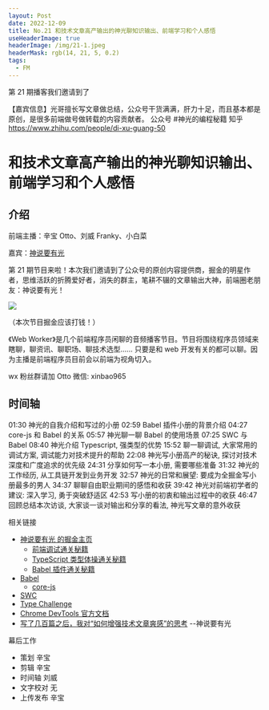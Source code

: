 ```yaml
---
layout: Post
date: 2022-12-09
title: No.21 和技术文章高产输出的神光聊知识输出、前端学习和个人感悟
useHeaderImage: true
headerImage: /img/21-1.jpeg
headerMask: rgb(14, 21, 5, 0.2)
tags:
  - FM
---
```


第 21 期播客我们邀请到了

【嘉宾信息】光哥擅长写文章做总结，公众号干货满满，肝力十足，而且基本都是原创，是很多前端做号做转载的内容贡献者。
公众号 #神光的编程秘籍
知乎 https://www.zhihu.com/people/di-xu-guang-50

# 和技术文章高产输出的神光聊知识输出、前端学习和个人感悟

## 介绍

前端主播：辛宝 Otto、刘威 Franky、小白菜

嘉宾：[神说要有光](https://juejin.cn/user/2788017216685118)

第 21 期节目来啦！本次我们邀请到了公众号的原创内容提供商，掘金的明星作者，思维活跃的折腾爱好者，消失的群主，笔耕不辍的文章输出大神，前端圈老朋友：神说要有光！

![](/img/21-1.jpeg)

（本次节目掘金应该打钱！）

《Web Worker》是几个前端程序员闲聊的音频播客节目。节目将围绕程序员领域来瞎聊，聊资讯、聊职场、聊技术选型...... 只要是和 web 开发有关的都可以聊。因为主播是前端程序员目前会以前端为视角切入。

wx 粉丝群请加 Otto 微信: xinbao965

## 时间轴

01:30 神光的自我介绍和写过的小册
02:59 Babel 插件小册的背景介绍
04:27 core-js 和 Babel 的关系
05:57 神光聊一聊 Babel 的使用场景
07:25 SWC 与 Babel
08:40 神光介绍 Typescript, 强类型的优势
15:52 聊一聊调试, 大家常用的调试方案, 调试能力对技术提升的帮助
22:08 神光写小册高产的秘诀, 探讨对技术深度和广度追求的优先级
24:31 分享如何写一本小册, 需要哪些准备
31:32 神光的工作经历, 从工具链开发到业务开发
32:57 神光的日常和展望: 要成为全掘金写小册最多的男人
34:37 聊聊自由职业期间的感悟和收获
39:42 神光对前端初学者的建议: 深入学习, 勇于突破舒适区
42:53 写小册的初衷和输出过程中的收获
46:47 回顾总结本次访谈, 大家谈一谈对输出和分享的看法, 神光写文章的意外收获

相关链接

- [神说要有光 的掘金主页](https://juejin.cn/user/2788017216685118)
  - [前端调试通关秘籍](https://juejin.cn/book/7070324244772716556)
  - [TypeScript 类型体操通关秘籍](https://juejin.cn/book/7047524421182947366)
  - [Babel 插件通关秘籍](https://juejin.cn/book/6946117847848321055)
- [Babel](https://babeljs.io/)
  - [core-js](https://github.com/zloirock/core-js)
- [SWC](https://swc.rs/)
- [Type Challenge](https://github.com/type-challenges/type-challenges/blob/main/README.zh-CN.md)
- [Chrome DevTools 官方文档](https://developer.chrome.com/docs/devtools/)
- [写了几百篇之后，我对“如何增强技术文章爽感”的思考](https://juejin.cn/post/7048244584920383495) --神说要有光

幕后工作

- 策划 辛宝
- 剪辑 辛宝
- 时间轴 刘威
- 文字校对 无
- 上传发布 辛宝
